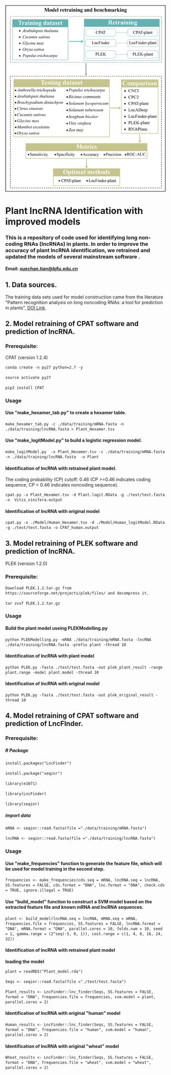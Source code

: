 
![Workflow of the model retraining](https://github.com/xuechantian/LncRNA-retraining/blob/master/model-retraining.png)





# **Plant lncRNA Identification with improved models**





### **This is a repository of code used for identifying long non-coding RNAs (lncRNAs) in plants. In order to improve the accuracy of plant lncRNA identification, we retrained and updated the models of several mainstream software .**

#### **Email:** xuechan.tian@bjfu.edu.cn








## **1. Data sources.** 



  The training data sets used for model construction came from the literature "Pattern recognition analysis on long noncoding RNAs: a tool for prediction in plants", [DOI Link](https://doi.org/10.1093/bib/bby034).




## **2. Model retraining of CPAT software and prediction of lncRNA.**



### **Prerequisite:**
CPAT (version 1.2.4)

    conda create -n py27 python=2.7 -y

    source activate py27

    pip2 install CPAT



### **Usage**


#### **Use "make_hexamer_tab.py" to create a hexamer table.**


    make_hexamer_tab.py -c ./data/training/mRNA.fasta -n ./data/training/lncRNA.fasta > Plant_Hexamer.tsv




#### **Use "make_logitModel.py" to build a logistic regression model.**


    make_logitModel.py  -x Plant_Hexamer.tsv -c ./data/training/mRNA.fasta -n ./data/training/lncRNA.fasta  -o Plant



#### **Identification of lncRNA with retrained plant model.**
 The coding probability (CP) cutoff: 0.46 (CP >=0.46 indicates coding sequence, CP < 0.46 indicates noncoding sequence).


    cpat.py -x Plant_Hexamer.tsv -d Plant.logit.RData -g ./test/test.fasta -o  Vitis_vinifera.output



#### **Identification of lncRNA with original model**


    cpat.py -x ./Model/Human_Hexamer.tsv -d ./Model/Human_logitModel.RData -g ./test/test.fasta -o CPAT_human.output





## **3. Model retraining of PLEK software and prediction of lncRNA.**


PLEK (version 1.2.0)


### **Prerequisite:**
    Download PLEK.1.2.tar.gz from https://sourceforge.net/projects/plek/files/ and decompress it.
   
    tar zvxf PLEK.1.2.tar.gz 
   
 
 
 
 
### **Usage**



#### **Build the plant model useing PLEKModelling.py**


    python PLEKModelling.py -mRNA ./data/training/mRNA.fasta -lncRNA ./data/training/lncRNA.fasta -prefix plant -thread 10



#### **Identification of lncRNA with plant model**


    python PLEK.py -fasta ./test/test.fasta -out plek_plant_result -range plant.range -model plant.model -thread 10



#### **Identification of lncRNA with original model**


    python PLEK.py -fasta ./test/test.fasta -out plek_original_result -thread 10





## **4. Model retraining of CPAT software and prediction of LncFInder.**


### **Prerequisite:**

##### R Package

    install.packages("LncFinder")
  
    install.package("seqinr")
  
    library(e1071)
  
    library(LncFinder)
  
    library(seqinr)
  
  
  
##### import data
    mRNA <- seqinr::read.fasta(file ="./data/training/mRNA.fasta")
  
    lncRNA <- seqinr::read.fasta(file ="./data/training/lncRNA.fasta")




### **Usage**
#### **Use "make_frequencies" function to generate the feature file, which will be used for model training in the second step.**


    frequencies <- make_frequencies(cds.seq = mRNA, lncRNA.seq = lncRNA, SS.features = FALSE, cds.format = "DNA", lnc.format = "DNA", check.cds = TRUE, ignore.illegal = TRUE)







#### **Use "build_model" function to construct a SVM model based on the extracted feature file and known mRNA and lncRNA sequences.** 



    plant <- build_model(lncRNA.seq = lncRNA, mRNA.seq = mRNA, frequencies.file = frequencies, SS.features = FALSE, lncRNA.format = "DNA", mRNA.format = "DNA", parallel.cores = 10, folds.num = 10, seed = 1, gamma.range = (2^seq(-5, 0, 1)), cost.range = c(1, 4, 8, 16, 24, 32))




#### **Identification of lncRNA with retrained plant model**



**loading the model**

    plant = readRDS("Plant_model.rda")

    Seqs <- seqinr::read.fasta(file ="./test/test.fasta")

    Plant_results <- LncFinder::lnc_finder(Seqs, SS.features = FALSE, format = "DNA", frequencies.file = frequencies, svm.model = plant, parallel.cores = 2)




#### **Identification of lncRNA with original "human" model**


    Human_results <- LncFinder::lnc_finder(Seqs, SS.features = FALSE, format = "DNA", frequencies.file = "human", svm.model = "human", parallel.cores = 2)



#### **Identification of lncRNA with original "wheat" model**



    Wheat_results <- LncFinder::lnc_finder(Seqs, SS.features = FALSE, format = "DNA", frequencies.file = "wheat", svm.model = "wheat", parallel.cores = 2)
